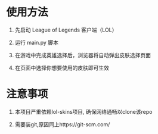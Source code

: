 # 使用方法
1. 先启动 League of Legends 客户端（LOL）

2. 运行 main.py 脚本

3. 在游戏中完成英雄选择后，浏览器将自动弹出皮肤选择页面

4. 在页面中选择你想要使用的皮肤即可生效

# 注意事项

1. 本项目严重依赖lol-skins项目, 确保网络通畅以clone该repo

2. 需要装git,原因同上https://git-scm.com/ 